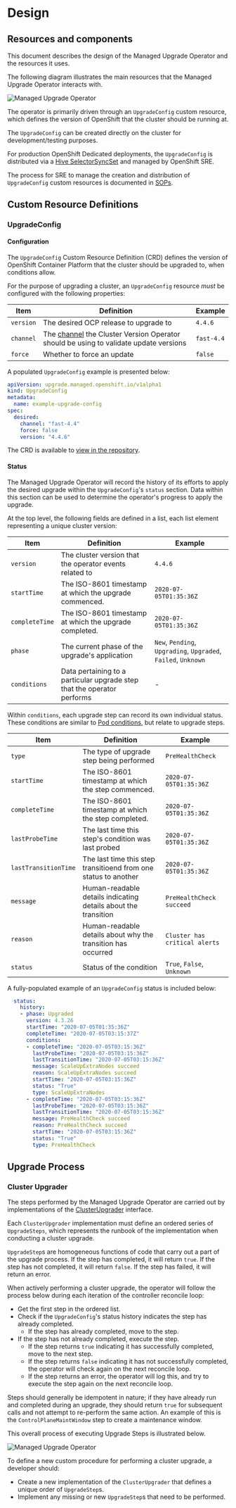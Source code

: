 # Design

## Resources and components

This document describes the design of the Managed Upgrade Operator and the resources it uses.

The following diagram illustrates the main resources that the Managed Upgrade Operator interacts with.  

![Managed Upgrade Operator](images/managed-upgrade-operator-design.svg)

The operator is primarily driven through an `UpgradeConfig` custom resource, which defines the version of OpenShift that the cluster should be running at.

The `UpgradeConfig` can be created directly on the cluster for development/testing purposes. 

For production OpenShift Dedicated deployments, the `UpgradeConfig` is distributed via a [Hive SelectorSyncSet](https://github.com/openshift/hive/blob/master/docs/syncset.md) and managed by OpenShift SRE.

The process for SRE to manage the creation and distribution of `UpgradeConfig` custom resources is documented in [SOPs](https://github.com/openshift/ops-sop/blob/master/v4/howto/upgrade.md). 
 
## Custom Resource Definitions

### UpgradeConfig

#### Configuration 

The `UpgradeConfig` Custom Resource Definition (CRD) defines the version of OpenShift Container Platform that the cluster should be upgraded to, when conditions allow.

For the purpose of upgrading a cluster, an `UpgradeConfig` resource _must_ be configured with the following properties:

| Item | Definition | Example |
| ---- | ---------- | ------- |
| `version` | The desired OCP release to upgrade to | `4.4.6` |
| `channel` | The [channel](https://github.com/openshift/cincinnati/blob/master/docs/design/openshift.md#Channels) the Cluster Version Operator should be using to validate update versions | `fast-4.4` |
| `force` | Whether to force an update | `false` |

A populated `UpgradeConfig` example is presented below:

```yaml
apiVersion: upgrade.managed.openshift.io/v1alpha1
kind: UpgradeConfig
metadata:
  name: example-upgrade-config
spec:
  desired:
    channel: "fast-4.4"
    force: false
    version: "4.4.6"
```

The CRD is available to [view in the repository](../deploy/crds/upgrade.managed.openshift.io_upgradeconfigs_crd.yaml). 

#### Status

The Managed Upgrade Operator will record the history of its efforts to apply the desired upgrade within the `UpgradeConfig`'s `status` section. Data within this section can be used to determine the operator's progress to apply the upgrade.

At the top level, the following fields are defined in a list, each list element representing a unique cluster version:

| Item | Definition | Example |
| ---- | ---------- | ------- |
| `version` | The cluster version that the operator events related to | `4.4.6` |
| `startTime` | The ISO-8601 timestamp at which the upgrade commenced. | `2020-07-05T01:35:36Z` |
| `completeTime` | The ISO-8601 timestamp at which the upgrade completed. | `2020-07-05T01:35:36Z` |
| `phase` | The current phase of the upgrade's application | `New`, `Pending`, `Upgrading`, `Upgraded`, `Failed`, `Unknown` |
| `conditions` | Data pertaining to a particular upgrade step that the operator performs | - |
 
Within `conditions`, each upgrade step can record its own individual status. These conditions are similar to [Pod conditions](https://kubernetes.io/docs/concepts/workloads/pods/pod-lifecycle/), but relate to upgrade steps.

| Item | Definition | Example |
| ---- | ---------- | ------- |
| `type` | The type of upgrade step being performed | `PreHealthCheck` |
| `startTime` | The ISO-8601 timestamp at which the step commenced. | `2020-07-05T01:35:36Z` |
| `completeTime` | The ISO-8601 timestamp at which the step completed. | `2020-07-05T01:35:36Z` |
| `lastProbeTime` | The last time this step's condition was last probed | `2020-07-05T01:35:36Z` |
| `lastTransitionTime` | The last time this step transitioend from one status to another | `2020-07-05T01:35:36Z` |
| `message` | Human-readable details indicating details about the transition | `PreHealthCheck succeed` |
| `reason` | Human-readable details about why the transition has occurred | `Cluster has critical alerts` |
| `status` | Status of the condition | `True`, `False`, `Unknown` |

A fully-populated example of an `UpgradeConfig` status is included below:

```yaml
  status:
    history:
    - phase: Upgraded
      version: 4.3.26              
      startTime: "2020-07-05T01:35:36Z"      
      completeTime: "2020-07-05T03:15:37Z"                                                     
      conditions:            
      - completeTime: "2020-07-05T03:15:36Z"
        lastProbeTime: "2020-07-05T03:15:36Z"
        lastTransitionTime: "2020-07-05T03:15:36Z"                                             
        message: ScaleUpExtraNodes succeed                                                     
        reason: ScaleUpExtraNodes succeed  
        startTime: "2020-07-05T03:15:36Z" 
        status: "True"                   
        type: ScaleUpExtraNodes
      - completeTime: "2020-07-05T03:15:36Z"
        lastProbeTime: "2020-07-05T03:15:36Z"
        lastTransitionTime: "2020-07-05T03:15:36Z"                                             
        message: PreHealthCheck succeed                                                        
        reason: PreHealthCheck succeed                                                         
        startTime: "2020-07-05T03:15:36Z"                                                      
        status: "True"                   
        type: PreHealthCheck
```

## Upgrade Process

### Cluster Upgrader

The steps performed by the Managed Upgrade Operator are carried out by implementations of the [ClusterUpgrader](../pkg/cluster_upgrader/cluster_upgrader.go) interface.

Each `ClusterUpgrader` implementation must define an ordered series of `UpgradeSteps`, which represents the runbook of the implementation when conducting a cluster upgrade.

`UpgradeStep`s are homogeneous functions of code that carry out a part of the upgrade process. If the step has completed, it will return `true`. If the step has not completed, it will return `false`. If the step has failed, it will return an error.

When actively performing a cluster upgrade, the operator will follow the process below during each iteration of the controller reconcile loop:
- Get the first step in the ordered list.
- Check if the `UpgradeConfig`'s status history indicates the step has already completed.
  - If the step has already completed, move to the step.
- If the step has not already completed, execute the step.
  - If the step returns `true` indicating it has successfully completed, move to the next step.
  - If the step returns `false` indicating it has not successfully completed, the operator will check again on the next reconcile loop.
  - If the step returns an error, the operator will log this, and try to execute the step again on the next reconcile loop.
   
Steps should generally be idempotent in nature; if they have already run and completed during an upgrade, they should return `true` for subsequent calls and not attempt to re-perform the same action. An example of this is the `ControlPlaneMaintWindow` step to create a maintenance window.

This overall process of executing Upgrade Steps is illustrated below.

![Managed Upgrade Operator](images/upgradecluster-flow.svg)

To define a new custom procedure for performing a cluster upgrade, a developer should:
- Create a new implementation of the `ClusterUpgrader` that defines a unique order of `UpgradeStep`s.
- Implement any missing or new `UpgradeStep`s that need to be performed.  
